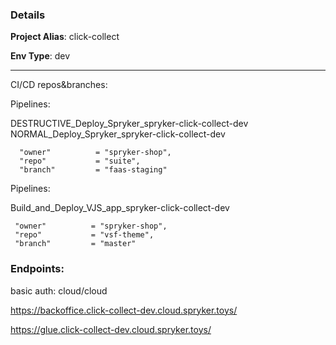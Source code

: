 ### Details

**Project Alias**: click-collect

**Env Type**: dev

---

CI/CD repos&branches:

Pipelines:

DESTRUCTIVE_Deploy_Spryker_spryker-click-collect-dev
NORMAL_Deploy_Spryker_spryker-click-collect-dev

```
  "owner"          = "spryker-shop",
  "repo"           = "suite",
  "branch"         = "faas-staging"
```

Pipelines:

Build_and_Deploy_VJS_app_spryker-click-collect-dev

```
 "owner"          = "spryker-shop",
 "repo"           = "vsf-theme",
 "branch"         = "master"
```

### Endpoints:
basic auth: cloud/cloud

https://backoffice.click-collect-dev.cloud.spryker.toys/

https://glue.click-collect-dev.cloud.spryker.toys/

